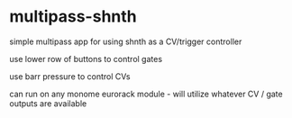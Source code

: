 # multipass-shnth
simple multipass app for using shnth as a CV/trigger controller

use lower row of buttons to control gates

use barr pressure to control CVs

can run on any monome eurorack module - will utilize whatever CV / gate outputs are available
